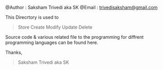 @Author : Saksham Trivedi aka SK
@Email : trivedisaksham@gmail.com

This Direcrtory is used to

> Store
> Create 
> Modify
> Update
> Delete

Source code & various related file to 
the programming for diffrent 
programming languages can be found here.

Thanks,
> Saksham Trivedi 
 aka
> SK
